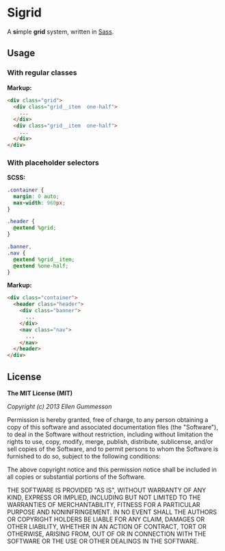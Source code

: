 # Sigrid

A **si**mple **grid** system, written in [Sass](http://sass-lang.com/).

## Usage

### With regular classes

**Markup:**

~~~ html
<div class="grid">
  <div class="grid__item  one-half">
    ...
  </div>
  <div class="grid__item  one-half">
    ...
  </div>
</div>
~~~

### With placeholder selectors

**SCSS:**

~~~ scss 
.container {
  margin: 0 auto;
  max-width: 960px;
}

.header {
  @extend %grid;
}

.banner,
.nav {
  @extend %grid__item;
  @extend %one-half;
}
~~~

**Markup:**

~~~ html
<div class="container">
  <header class="header">
    <div class="banner">
      ...
    </div>
    <nav class="nav">
      ...
    </nav>
  </header>
</div>
~~~

## License

**The MIT License (MIT)**

*Copyright (c) 2013 Ellen Gummesson*

Permission is hereby granted, free of charge, to any person obtaining a copy of this software and associated documentation files (the "Software"), to deal in the Software without restriction, including without limitation the rights to use, copy, modify, merge, publish, distribute, sublicense, and/or sell copies of the Software, and to permit persons to whom the Software is furnished to do so, subject to the following conditions:

The above copyright notice and this permission notice shall be included in all copies or substantial portions of the Software.

THE SOFTWARE IS PROVIDED "AS IS", WITHOUT WARRANTY OF ANY KIND, EXPRESS OR IMPLIED, INCLUDING BUT NOT LIMITED TO THE WARRANTIES OF MERCHANTABILITY, FITNESS FOR A PARTICULAR PURPOSE AND NONINFRINGEMENT. IN NO EVENT SHALL THE AUTHORS OR COPYRIGHT HOLDERS BE LIABLE FOR ANY CLAIM, DAMAGES OR OTHER LIABILITY, WHETHER IN AN ACTION OF CONTRACT, TORT OR OTHERWISE, ARISING FROM, OUT OF OR IN CONNECTION WITH THE SOFTWARE OR THE USE OR OTHER DEALINGS IN THE SOFTWARE.
